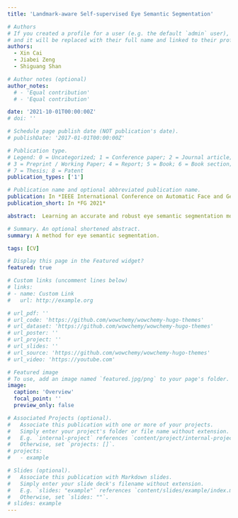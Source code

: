 ```yaml
---
title: 'Landmark-aware Self-supervised Eye Semantic Segmentation'

# Authors
# If you created a profile for a user (e.g. the default `admin` user), write the username (folder name) here
# and it will be replaced with their full name and linked to their profile.
authors:
  - Xin Cai
  - Jiabei Zeng
  - Shiguang Shan

# Author notes (optional)
author_notes:
  # - 'Equal contribution'
  # - 'Equal contribution'

date: '2021-10-01T00:00:00Z'
# doi: ''

# Schedule page publish date (NOT publication's date).
# publishDate: '2017-01-01T00:00:00Z'

# Publication type.
# Legend: 0 = Uncategorized; 1 = Conference paper; 2 = Journal article;
# 3 = Preprint / Working Paper; 4 = Report; 5 = Book; 6 = Book section;
# 7 = Thesis; 8 = Patent
publication_types: ['1']

# Publication name and optional abbreviated publication name.
publication: In *IEEE International Conference on Automatic Face and Gesture Recognition (FG),2021*
publication_short: In *FG 2021*

abstract:  Learning an accurate and robust eye semantic segmentation model generally requires enormous training data with delicate segmentation annotations.However, labeling the data is time-consuming and manpower-consuming. To address this issue, we propose to segment the eyes using unlabelled eye images and a weak empirical prior on the eye shape. To make the segmentation interpretable, we leverage the prior knowledge of eye shape by converting the self-supervised learned landmarks of each eye component to the segmentation maps.Specifically, we design a symmetrical auto-encoder architecture to learn disentangled representations of eye appearance and eye shape in a self-supervised manner. The eye shape is represented as the landmarks on the eyes.The proposed method encodes the eye images into the eye shapes and appearance features and then it reconstructs the image according to the eye shape and the appearance feature of another image.Since the landmarks of the training images are unknown, we require the generated landmarks' pictorial representations to have the same distribution as a known prior by minimizing an adversarial loss.Experiments on TEyeD and UnitySeg datasets demonstrate that the proposed self-supervised method is comparable with supervised ones. When the labeled data is insufficient, the proposed self-supervised method provides a better pre-trained model than other initialization methods.

# Summary. An optional shortened abstract.
summary: A method for eye semantic segmentation.

tags: [CV]

# Display this page in the Featured widget?
featured: true

# Custom links (uncomment lines below)
# links:
# - name: Custom Link
#   url: http://example.org

# url_pdf: ''
# url_code: 'https://github.com/wowchemy/wowchemy-hugo-themes'
# url_dataset: 'https://github.com/wowchemy/wowchemy-hugo-themes'
# url_poster: ''
# url_project: ''
# url_slides: ''
# url_source: 'https://github.com/wowchemy/wowchemy-hugo-themes'
# url_video: 'https://youtube.com'

# Featured image
# To use, add an image named `featured.jpg/png` to your page's folder.
image:
  caption: 'Overview'
  focal_point: ''
  preview_only: false

# Associated Projects (optional).
#   Associate this publication with one or more of your projects.
#   Simply enter your project's folder or file name without extension.
#   E.g. `internal-project` references `content/project/internal-project/index.md`.
#   Otherwise, set `projects: []`.
# projects:
#   - example

# Slides (optional).
#   Associate this publication with Markdown slides.
#   Simply enter your slide deck's filename without extension.
#   E.g. `slides: "example"` references `content/slides/example/index.md`.
#   Otherwise, set `slides: ""`.
# slides: example
---
```


<!-- {{% callout note %}}
Click the _Cite_ button above to demo the feature to enable visitors to import publication metadata into their reference management software.
{{% /callout %}} -->

<!-- {{% callout note %}}
Create your slides in Markdown - click the _Slides_ button to check out the example.
{{% /callout %}}

Supplementary notes can be added here, including [code, math, and images](https://wowchemy.com/docs/writing-markdown-latex/). -->
